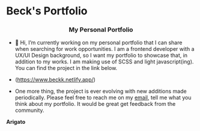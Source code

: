# Beck's Portfolio
<h3 align="center">My Personal Portfolio</h3>

- 🔭 Hi, I’m currently working on my personal portfolio that I can share when searching for work opportunities. I am a frontend developer with a UX/UI Design background, so I want my portfolio to showcase that, in addition to my works. I am making use of SCSS and light javascript(ing). You can find the project in the link below.

- (https://www.beckk.netlify.app/)

- One more thing, the project is ever evolving with new additions made periodically. Please feel free to reach me on my  <a href="mailto:drkannobeck@gmail.com?subject=Let's Talk" target="_blank" rel="noopener noreferrer">email</a>, tell me what you think about my portfolio. It would be great get feedback from the community.

<b text-align="center">Arigato</b>
